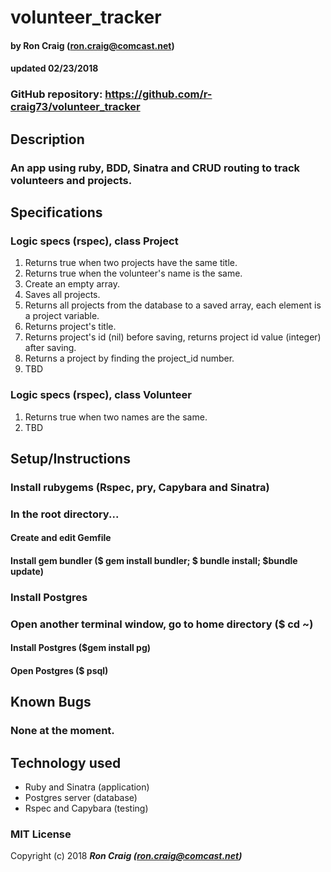 # volunteer_tracker

#### by Ron Craig (ron.craig@comcast.net)
#### updated 02/23/2018

### GitHub repository: https://github.com/r-craig73/volunteer_tracker

## Description
### An app using ruby, BDD, Sinatra and CRUD routing to track volunteers and projects.

## Specifications
### Logic specs (rspec), class Project
1. Returns true when two projects have the same title.
2. Returns true when the volunteer's name is the same.
3. Create an empty array.
4. Saves all projects.
5. Returns all projects from the database to a saved array, each element is a project variable.
6. Returns project's title.
7. Returns project's id (nil) before saving, returns project id value (integer) after saving.
8. Returns a project by finding the project_id number.
9. TBD

### Logic specs (rspec), class Volunteer
1. Returns true when two names are the same.
2. TBD

## Setup/Instructions
### Install rubygems (Rspec, pry, Capybara and Sinatra)
### In the root directory...
#### Create and edit Gemfile
#### Install gem bundler ($ gem install bundler; $ bundle install; $bundle update)
### Install Postgres
### Open another terminal window, go to home directory ($ cd ~)
#### Install Postgres ($gem install pg)
#### Open Postgres ($ psql)

## Known Bugs
### None at the moment.

## Technology used
* Ruby and Sinatra (application)
* Postgres server (database)
* Rspec and Capybara (testing)

### MIT License

Copyright (c) 2018 **_Ron Craig (ron.craig@comcast.net)_**
